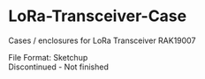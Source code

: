 # LoRa-Transceiver-Case
Cases / enclosures for LoRa Transceiver RAK19007


File Format: Sketchup </br>
Discontinued - Not finished
